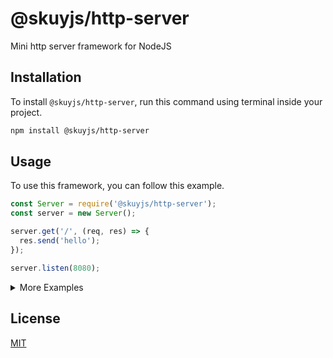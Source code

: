 # @skuyjs/http-server
Mini http server framework for NodeJS

## Installation
To install `@skuyjs/http-server`, run this command using terminal inside your project.
```bash
npm install @skuyjs/http-server
```

## Usage
To use this framework, you can follow this example.
```javascript
const Server = require('@skuyjs/http-server');
const server = new Server();

server.get('/', (req, res) => {
  res.send('hello');
});

server.listen(8080);
```

<details><summary>More Examples</summary>
You can see more examples <a href="./examples">here</a>.
</details>

## License
[MIT](./LICENSE)
